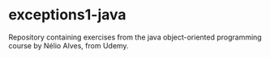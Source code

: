 # exceptions1-java
Repository containing exercises from the java object-oriented programming course by Nélio Alves, from Udemy.
